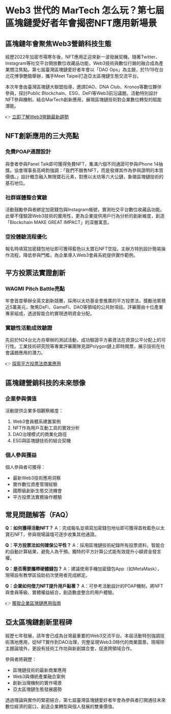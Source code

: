 # Web3 世代的 MarTech 怎么玩？第七屆區塊鏈愛好者年會揭密NFT應用新場景

## 區塊鏈年會聚焦Web3營銷科技生態

經歷2022年加密市場寒冬後，NFT應用正迎來新一波發展契機。隨著Twitter、Instagram等社交平台開放數位收藏品功能，Web3技術與數位行銷的融合成為產業關注焦點。第七屆臺灣區塊鏈愛好者年會以「DAO Ops」為主題，於11/19在台北花博爭艷館舉辦，攜手Meet Taipei打造亞太區塊鏈生態交流平台。

本次年會由臺灣區塊鏈大聯盟指導，邀請DAO、DNA Club、Kronos等數位夥伴參與，探討Public Blockchain、ESG、DeFi等Web3前沿議題。活動特別設計NFT參與機制，結合MarTech創新應用，展現區塊鏈技術對企業數位轉型的賦能潛能。

👉 [立即了解Web3營銷最新趨勢](https://bit.ly/okx_welcome)

## NFT創新應用的三大亮點

### 免費POAP通證設計
與會者參與Panel Talk即可獲得免費NFT，集滿六個不同通證可參與iPhone 14抽獎。協會理事長高崎鈞強調：「我們不銷售NFT，而是發揮其作為參與證明的本質價值。」設計概念融入無限寶石元素，對應以太坊等六大公鏈，象徵區塊鏈技術的基石地位。

### 社群媒體整合實驗
活動鼓勵參與者綁定加密錢包與Instagram帳號，實測社交平台數位收藏品功能。此舉不僅驗證Web3技術的實用性，更為企業提供用戶行為分析的創新維度，創造「Blockchain MAKE GREAT IMPACT」的深層寓意。

### 空投體驗流程優化
報名時填寫加密錢包地址即可獲得藍色以太寶石NFT空投。主辦方特別設計簡易操作流程，降低參與門檻，為企業導入Web3會員系統提供實作範例。

## 平方投票法實證創新

### WAGMI Pitch Battle亮點
年會首度舉辦全英文創新競賽，採用以太坊基金會推廣的平方投票法。獎勵池累積近5萬美元，聚焦DeFi、GameFi、DAO等領域的公共財項目。評審團由十位產業專家組成，透過智能合約實現透明資金分配。

### 實驗性活動成效驗證
先前於N24台北方舟舉辦的測試活動，成功驗證平方募資法在資源公平分配上的可行性。工業技術研究院等專業評審團隊見證Polygon鏈上即時開票，展示技術在社會議題應用的潛力。

👉 [探索平方投票法商業應用](https://bit.ly/okx_welcome)

## 區塊鏈營銷科技的未來想像

### 企業參與價值
活動提供企業多個觀察維度：
1. Web3會員體系建置案例
2. NFT作為用戶互動工具的實效分析
3. DAO治理模式的商業化路徑
4. ESG與區塊鏈技術的結合契機

### 個人參與獲益
個人參與者可獲得：
- 最新Web3技術應用洞察
- 實作數位資產管理經驗
- 國際級創新生態交流機會
- 平方投票法實務操作體驗

## 常見問題解答（FAQ）

**Q：如何獲得活動NFT？**
A：完成報名並填寫加密錢包地址即可獲得首枚藍色以太寶石NFT，參與現場論壇可逐步收集其他通證。

**Q：平方投票法如何確保公平性？**
A：採用區塊鏈技術紀錄所有投票資料，智能合約自動計算結果，避免人為干預。獨特的平方計算公式能有效提升小額資金發言權。

**Q：是否需要攜帶硬體錢包？**
A：建議使用手機加密錢包App（如MetaMask），現場設有教學區協助初次使用者完成綁定。

**Q：企業如何借力NFT提升用戶黏著？**
A：可參考活動設計的POAP機制，將NFT與會員等級、實體權益結合，創造數虛整合的用戶體驗。

👉 [獲取企業區塊鏈應用指南](https://bit.ly/okx_welcome)

## 亞太區塊鏈創新里程碑

經歷七年發展，該年會已成為台灣最重要的Web3交流平台。本屆活動特別強調技術落地應用，從NFT實作到DAO治理，完整呈現Web3.0時代的商業圖景。現場除主題論壇外，更設有技術工作坊與新創媒合會，促進跨領域合作。

參與者將親歷：
- 區塊鏈技術的最新商業應用
- Web3與傳統產業融合案例
- 創新治理機制的實作場景
- 亞太區塊鏈生態發展趨勢

透過理論與實作的緊密結合，第七屆臺灣區塊鏈愛好者年會為參與者打開通往未來數位經濟的窗口，創造企業轉型與個人發展的雙重價值。